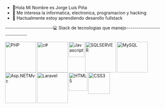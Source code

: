 - 👋Hola Mi Nombre es Jorge Luis Piña
- 👀 Me interesa la informatica, electronica, programacion y hacking
- 🌱 Hactualmente estoy aprendiendo desarollo fullstack

------------------------💻 Stack de tecnologias que manejo----------------------------

<img align="left" alt="PHP" width="100px" src="https://i1.wp.com/unaaldia.hispasec.com/wp-content/uploads/2019/09/Captura-de-pantalla-de-2019-09-07-04-06-35.png?fit=983%2C633&ssl=1" />

<img align="left" alt="c#" width="100px" src="https://www.codigosinformaticos.com/wp-content/uploads/2019/07/c.jpg" />


<img align="left" alt="Javascript" width="50px" src="https://upload.wikimedia.org/wikipedia/commons/thumb/9/99/Unofficial_JavaScript_logo_2.svg/480px-Unofficial_JavaScript_logo_2.svg.png" />

<img align="left" alt="SQLSERVER" width="100px" src="https://www.muylinux.com/wp-content/uploads/2021/07/SQL-Server.jpg" />

<img align="left" alt="MySQL" width="100px" src="https://www.iped.com.br/img/cursos/56207.jpg" />

<img align="left" alt="Asp.NETMvc" width="100px" src="https://encrypted-tbn0.gstatic.com/images?q=tbn:ANd9GcRwkl-Y-QVRhD0TRJWygClv87Q0wVv-mUDpSA&usqp=CAU" />

<img align="left" alt="Laravel" width="100px" src="https://cdn.diegooo.com/media/20210308093939/laravel_2.jpg" />

<img align="left" alt="HTML5" width="60px" src="https://lh3.googleusercontent.com/proxy/C-vfHrFfaMXAWUyCWnqYeWHWKnVrQC6PWrhv1Xo-3ulLBAO-6CSiwkn7xwSKGtbU6wVlQBUel0-ShT2BGV0wcNRpCnNkZJQQiWd4yhcBAVA_JnRF7XgxlSBQXe74L-w" />

<img align="left" alt="CSS3" width="70px" src="https://soydigital.com/wp-content/uploads/2020/05/CSS3.jpg" />
<!---
0s4k4/0s4k4 is a ✨ special ✨ repository because its `README.md` (this file) appears on your GitHub profile.
You can click the Preview link to take a look at your changes.
--->

